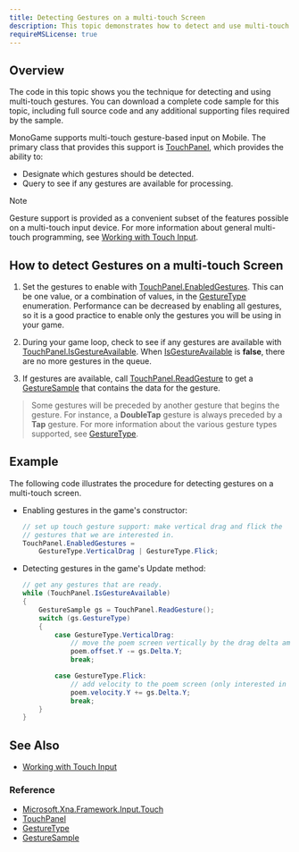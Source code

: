 ```yaml
---
title: Detecting Gestures on a multi-touch Screen
description: This topic demonstrates how to detect and use multi-touch gestures in a MonoGame game.
requireMSLicense: true
---
```


## Overview

The code in this topic shows you the technique for detecting and using multi-touch gestures. You can download a complete code sample for this topic, including full source code and any additional supporting files required by the sample.

MonoGame supports multi-touch gesture-based input on Mobile. The primary class that provides this support is [TouchPanel](xref:Microsoft.Xna.Framework.Input.Touch.TouchPanel), which provides the ability to:

- Designate which gestures should be detected.
- Query to see if any gestures are available for processing.

> [!NOTE]
> Gesture support is provided as a convenient subset of the features possible on a multi-touch input device. For more information about general multi-touch programming, see [Working with Touch Input](HowTo_UsemultitouchInput.md).

## How to detect Gestures on a multi-touch Screen

1. Set the gestures to enable with [TouchPanel.EnabledGestures](xref:Microsoft.Xna.Framework.Input.Touch.TouchPanel). This can be one value, or a combination of values, in the [GestureType](xref:Microsoft.Xna.Framework.Input.Touch) enumeration. Performance can be decreased by enabling all gestures, so it is a good practice to enable only the gestures you will be using in your game.

2. During your game loop, check to see if any gestures are available with [TouchPanel.IsGestureAvailable](xref:Microsoft.Xna.Framework.Input.Touch.TouchPanel.IsGestureAvailable). When [IsGestureAvailable](xref:Microsoft.Xna.Framework.Input.Touch.TouchPanel.IsGestureAvailable) is **false**, there are no more gestures in the queue.

3. If gestures are available, call [TouchPanel.ReadGesture](xref:Microsoft.Xna.Framework.Input.Touch.TouchPanel) to get a [GestureSample](xref:Microsoft.Xna.Framework.Input.Touch) that contains the data for the gesture.

> Some gestures will be preceded by another gesture that begins the gesture. For instance, a **DoubleTap** gesture is always preceded by a **Tap** gesture. For more information about the various gesture types supported, see [GestureType](xref:Microsoft.Xna.Framework.Input.Touch).

## Example

The following code illustrates the procedure for detecting gestures on a multi-touch screen.

- Enabling gestures in the game's constructor:

    ```csharp
    // set up touch gesture support: make vertical drag and flick the
    // gestures that we are interested in.
    TouchPanel.EnabledGestures =
        GestureType.VerticalDrag | GestureType.Flick;
    ```

- Detecting gestures in the game's Update method:

    ```csharp
    // get any gestures that are ready.
    while (TouchPanel.IsGestureAvailable)
    {
        GestureSample gs = TouchPanel.ReadGesture();
        switch (gs.GestureType)
        {
            case GestureType.VerticalDrag:
                // move the poem screen vertically by the drag delta amount.
                poem.offset.Y -= gs.Delta.Y;
                break;

            case GestureType.Flick:
                // add velocity to the poem screen (only interested in changes to Y velocity).
                poem.velocity.Y += gs.Delta.Y;
                break;
        }
    }
    ```

## See Also

- [Working with Touch Input](HowTo_UseMultiTouchInput.md)

### Reference

- [Microsoft.Xna.Framework.Input.Touch](xref:Microsoft.Xna.Framework.Input.Touch)  
- [TouchPanel](xref:Microsoft.Xna.Framework.Input.Touch.TouchPanel)  
- [GestureType](xref:Microsoft.Xna.Framework.Input.Touch.GestureType)  
- [GestureSample](xref:Microsoft.Xna.Framework.Input.Touch.GestureSample)  
